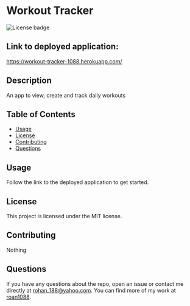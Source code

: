 # Workout Tracker

![License badge](https://img.shields.io/badge/license-MIT-blue.svg)

## Link to deployed application:

https://workout-tracker-1088.herokuapp.com/

## Description
An app to view, create and track daily workouts

## Table of Contents
- [Usage](#usage)
- [License](#license)
- [Contributing](#contributing)
- [Questions](#questions)

## Usage
Follow the link to the deployed application to get started.

## License
This project is licensed under the MIT license.

## Contributing
Nothing

## Questions
If you have any questions about the repo, open an issue or contact me directly at rohan_188@yahoo.com. You can find more of my work at [roan1088](https://github.com/roan1088).
